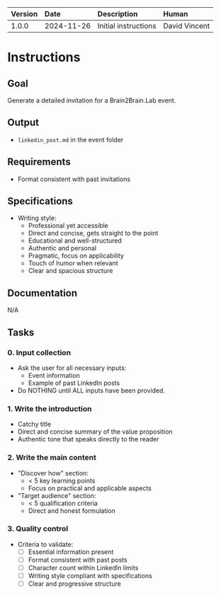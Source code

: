 | Version | Date | Description | Human |
| :- | :- | :- | :- |
| 1.0.0 | 2024-11-26 | Initial instructions | David Vincent |

# Instructions

## Goal

Generate a detailed invitation for a Brain2Brain.Lab event.

## Output

- `linkedin_post.md` in the event folder

## Requirements

- Format consistent with past invitations

## Specifications

- Writing style:
  * Professional yet accessible
  * Direct and concise, gets straight to the point
  * Educational and well-structured
  * Authentic and personal
  * Pragmatic, focus on applicability
  * Touch of humor when relevant
  * Clear and spacious structure

## Documentation

N/A

## Tasks

### 0. Input collection
- Ask the user for all necessary inputs:
  * Event information
  * Example of past LinkedIn posts
- Do NOTHING until ALL inputs have been provided.

### 1. Write the introduction
- Catchy title
- Direct and concise summary of the value proposition
- Authentic tone that speaks directly to the reader

### 2. Write the main content
- "Discover how" section:
   - < 5 key learning points
   - Focus on practical and applicable aspects
- "Target audience" section:
   - < 5 qualification criteria
   - Direct and honest formulation

### 3. Quality control
- Criteria to validate:
  * [ ] Essential information present
  * [ ] Format consistent with past posts
  * [ ] Character count within LinkedIn limits
  * [ ] Writing style compliant with specifications
  * [ ] Clear and progressive structure 